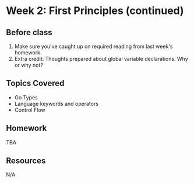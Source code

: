 # Week 2: First Principles (continued)

## Before class

1. Make sure you've caught up on required reading from last week's homework.
2. Extra credit: Thoughts prepared about global variable declarations.
Why or why not?

## Topics Covered

- Go Types
- Language keywords and operators
- Control Flow

## Homework

TBA

## Resources

N/A
